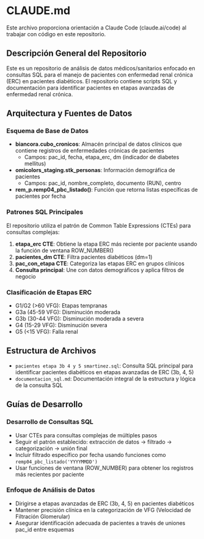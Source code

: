 # CLAUDE.md

Este archivo proporciona orientación a Claude Code (claude.ai/code) al trabajar con código en este repositorio.

## Descripción General del Repositorio

Este es un repositorio de análisis de datos médicos/sanitarios enfocado en consultas SQL para el manejo de pacientes con enfermedad renal crónica (ERC) en pacientes diabéticos. El repositorio contiene scripts SQL y documentación para identificar pacientes en etapas avanzadas de enfermedad renal crónica.

## Arquitectura y Fuentes de Datos

### Esquema de Base de Datos
- **biancora.cubo_cronicos**: Almacén principal de datos clínicos que contiene registros de enfermedades crónicas de pacientes
  - Campos: pac_id, fecha, etapa_erc, dm (indicador de diabetes mellitus)
- **omicolors_staging.stk_personas**: Información demográfica de pacientes
  - Campos: pac_id, nombre_completo, documento (RUN), centro
- **rem_p.remp04_pbc_listado()**: Función que retorna listas específicas de pacientes por fecha

### Patrones SQL Principales
El repositorio utiliza el patrón de Common Table Expressions (CTEs) para consultas complejas:
1. **etapa_erc CTE**: Obtiene la etapa ERC más reciente por paciente usando la función de ventana ROW_NUMBER()
2. **pacientes_dm CTE**: Filtra pacientes diabéticos (dm=1)
3. **pac_con_etapa CTE**: Categoriza las etapas ERC en grupos clínicos
4. **Consulta principal**: Une con datos demográficos y aplica filtros de negocio

### Clasificación de Etapas ERC
- G1/G2 (>60 VFG): Etapas tempranas
- G3a (45-59 VFG): Disminución moderada
- G3b (30-44 VFG): Disminución moderada a severa
- G4 (15-29 VFG): Disminución severa
- G5 (<15 VFG): Falla renal

## Estructura de Archivos

- `pacientes etapa 3b 4 y 5 smartinez.sql`: Consulta SQL principal para identificar pacientes diabéticos en etapas avanzadas de ERC (3b, 4, 5)
- `documentacion_sql.md`: Documentación integral de la estructura y lógica de la consulta SQL

## Guías de Desarrollo

### Desarrollo de Consultas SQL
- Usar CTEs para consultas complejas de múltiples pasos
- Seguir el patrón establecido: extracción de datos → filtrado → categorización → unión final
- Incluir filtrado específico por fecha usando funciones como `remp04_pbc_listado('YYYYMMDD')`
- Usar funciones de ventana (ROW_NUMBER) para obtener los registros más recientes por paciente

### Enfoque de Análisis de Datos
- Dirigirse a etapas avanzadas de ERC (3b, 4, 5) en pacientes diabéticos
- Mantener precisión clínica en la categorización de VFG (Velocidad de Filtración Glomerular)
- Asegurar identificación adecuada de pacientes a través de uniones pac_id entre esquemas